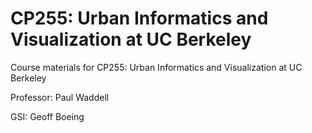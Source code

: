 # CP255: Urban Informatics and Visualization at UC Berkeley

Course materials for CP255: Urban Informatics and Visualization at UC Berkeley

Professor: Paul Waddell

GSI: Geoff Boeing